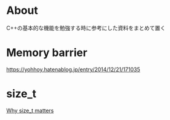 # About
C++の基本的な機能を勉強する時に参考にした資料をまとめて置く

# Memory barrier
https://yohhoy.hatenablog.jp/entry/2014/12/21/171035


# size_t
[Why size_t matters](https://www.embedded.com/why-size_t-matters/)